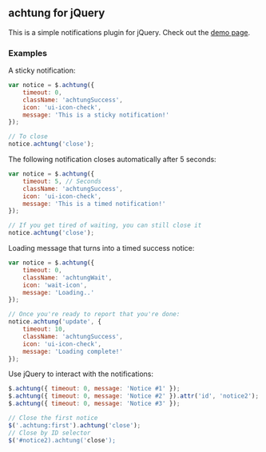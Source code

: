 ## achtung for jQuery ##

This is a simple notifications plugin for jQuery.  Check out the [demo page](http://voxwerk.github.com/jquery-achtung/src/demo.html).

### Examples ###

A sticky notification:

```js
var notice = $.achtung({
    timeout: 0,
    className: 'achtungSuccess',
    icon: 'ui-icon-check',
    message: 'This is a sticky notification!'
});

// To close
notice.achtung('close');
```

The following notification closes automatically after 5 seconds:

```js
var notice = $.achtung({
    timeout: 5, // Seconds
    className: 'achtungSuccess',
    icon: 'ui-icon-check',
    message: 'This is a timed notification!'
});

// If you get tired of waiting, you can still close it
notice.achtung('close');
```

Loading message that turns into a timed success notice:

```js
var notice = $.achtung({
    timeout: 0,
    className: 'achtungWait',
    icon: 'wait-icon',
    message: 'Loading..'
});

// Once you're ready to report that you're done:
notice.achtung('update', {
    timeout: 10,
    className: 'achtungSuccess',
    icon: 'ui-icon-check',
    message: 'Loading complete!'
});
```

Use jQuery to interact with the notifications:

```js
$.achtung({ timeout: 0, message: 'Notice #1' });
$.achtung({ timeout: 0, message: 'Notice #2' }).attr('id', 'notice2');
$.achtung({ timeout: 0, message: 'Notice #3' });

// Close the first notice
$('.achtung:first').achtung('close');
// Close by ID selector
$('#notice2).achtung('close');
```
